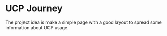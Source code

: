 # UCP Journey

The project idea is make a simple page with a good layout to spread some information about UCP usage.
